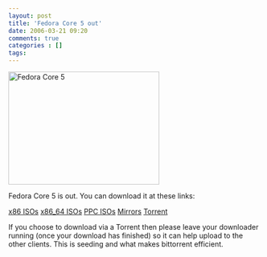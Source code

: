 ```yaml
---
layout: post
title: 'Fedora Core 5 out'
date: 2006-03-21 09:20
comments: true
categories : []
tags:
---
```

<a href="/images/fc5.png" rel="lightbox" title="Fedora Core 5"><img src="/images/fc5.png" width="300" height="225" alt="Fedora Core 5" /></a>

Fedora Core 5 is out. You can download it at these links:

<a href="http://download.fedora.redhat.com/pub/fedora/linux/core/5/i386/iso/">x86 ISOs</a>
<a href="http://download.fedora.redhat.com/pub/fedora/linux/core/5/x86_64/iso/">x86_64 ISOs</a>
<a href="http://download.fedora.redhat.com/pub/fedora/linux/core/5/ppc/iso/">PPC ISOs</a>
<a href="http://fedora.redhat.com/Download/mirrors.html">Mirrors</a>
<a href="http://torrent.fedoraproject.org/">Torrent</a>

If you choose to download via a Torrent then please leave your downloader running (once your download has finished) so it can help upload to the other clients. This is seeding and what makes bittorrent efficient.


